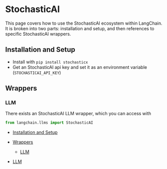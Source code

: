 # StochasticAI

This page covers how to use the StochasticAI ecosystem within LangChain.
It is broken into two parts: installation and setup, and then references to specific StochasticAI wrappers.

## Installation and Setup[​](#installation-and-setup "Direct link to Installation and Setup")

- Install with `pip install stochasticx`
- Get an StochasticAI api key and set it as an environment variable (`STOCHASTICAI_API_KEY`)

## Wrappers[​](#wrappers "Direct link to Wrappers")

### LLM[​](#llm "Direct link to LLM")

There exists an StochasticAI LLM wrapper, which you can access with

```python
from langchain.llms import StochasticAI  

```

- [Installation and Setup](#installation-and-setup)

- [Wrappers](#wrappers)

  - [LLM](#llm)

- [LLM](#llm)
